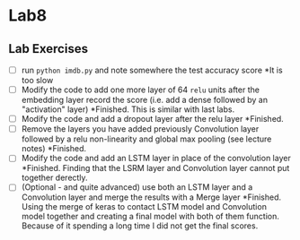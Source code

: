 # Lab8



## Lab Exercises 

- [ ] run ``python imdb.py`` and note somewhere the test accuracy score
*It is too slow
- [ ] Modify the code to add one more layer of 64 ``relu`` units after the embedding layer record the score (i.e. add a dense followed by an "activation" layer)
*Finished. This is similar with last labs.
- [ ] Modify the code and add a dropout layer after the relu layer
*Finished.
- [ ] Remove the layers you have added previously Convolution layer followed by a relu non-linearity and global max pooling (see lecture notes)
*Finished.
- [ ] Modify the code and add an LSTM layer in place of the convolution layer
*Finished. Finding that the LSRM layer and Convolution layer cannot put together derectly.
- [ ] (Optional - and quite advanced) use both an LSTM layer and a Convolution layer and merge the results with a Merge layer
*Finished. Using the merge of keras to contact LSTM model and Convolution model together and creating a final model with both of them function. Because of it spending a long time I did not get the final scores.
